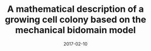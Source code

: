 ---
title: "A mathematical description of a growing cell colony based on the mechanical bidomain model"
collection: publications
permalink: /publication/auddyaroth17
date: 2017-02-10
venue: 'Journal of Physics:D'
paperurl: '/files/auddyaroth17.pdf'
link: 'https://iopscience.iop.org/article/10.1088/1361-6463/aa59b5'
citation: 'Debabrata Auddya and Bradley J. Roth. &quot;A mathematical description of a growing cell colony based on the mechanical bidomain model.&quot; <i>Journal of Physics D: Applied Physics</i> 50.10 (2017): 105401.'

---